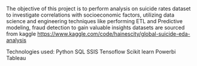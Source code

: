 The objective of this project is to perform analysis on suicide rates dataset to investigate correlations with socioeconomic factors, utilizing data science and engineering techniques like performing ETL and Predictive modeling, fraud detection to gain valuable insights datasets are sourced from kaggle https://www.kaggle.com/code/hainescity/global-suicide-eda-analysis

Technologies used:
Python
SQL
SSIS
Tensoflow
Scikit learn
Powerbi
Tableau